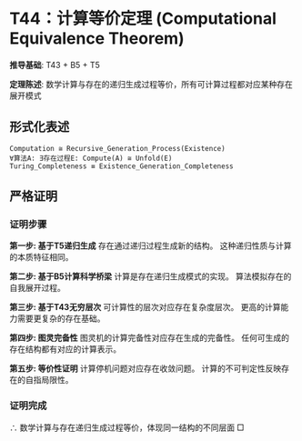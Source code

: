 # T44：计算等价定理 (Computational Equivalence Theorem)

**推导基础**: T43 + B5 + T5

**定理陈述**: 数学计算与存在的递归生成过程等价，所有可计算过程都对应某种存在展开模式

## 形式化表述
```
Computation ≅ Recursive_Generation_Process(Existence)
∀算法A: ∃存在过程E: Compute(A) ≅ Unfold(E)
Turing_Completeness ≡ Existence_Generation_Completeness
```

## 严格证明

### 证明步骤

**第一步: 基于T5递归生成**
存在通过递归过程生成新的结构。
这种递归性质与计算的本质特征相同。

**第二步: 基于B5计算科学桥梁**
计算是存在递归生成模式的实现。
算法模拟存在的自我展开过程。

**第三步: 基于T43无穷层次**
可计算性的层次对应存在复杂度层次。
更高的计算能力需要更复杂的存在基础。

**第四步: 图灵完备性**
图灵机的计算完备性对应存在生成的完备性。
任何可生成的存在结构都有对应的计算表示。

**第五步: 等价性证明**
计算停机问题对应存在收敛问题。
计算的不可判定性反映存在的自指局限性。

### 证明完成
∴ 数学计算与存在递归生成过程等价，体现同一结构的不同层面 □